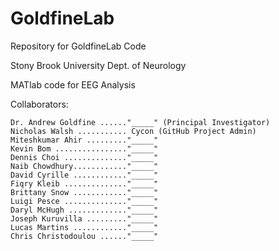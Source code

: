 # GoldfineLab
Repository for GoldfineLab Code

Stony Brook University
Dept. of Neurology

MATlab code for EEG Analysis

Collaborators:

	Dr. Andrew Goldfine ......"_____" (Principal Investigator)
	Nicholas Walsh ........... Cycon (GitHub Project Admin)
	Miteshkumar Ahir ........."_____"
	Kevin Bom ................"_____"
	Dennis Choi .............."_____"
	Naib Chowdhury............"_____"
	David Cyrille ............"_____"
	Fiqry Kleib .............."_____"
	Brittany Snow ............"_____"
	Luigi Pesce .............."_____"
	Daryl McHugh ............."_____"
	Joseph Kuruvilla ........."_____"
	Lucas Martins ............"_____"
	Chris Christodoulou ......"_____"
	
	

